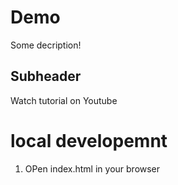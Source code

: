 # Demo

Some decription!


## Subheader

Watch tutorial on Youtube


# local developemnt

1. OPen index.html in your browser